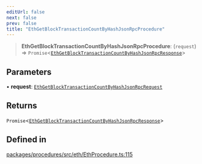 ```yaml
---
editUrl: false
next: false
prev: false
title: "EthGetBlockTransactionCountByHashJsonRpcProcedure"
---
```


> **EthGetBlockTransactionCountByHashJsonRpcProcedure**: (`request`) => `Promise`\<[`EthGetBlockTransactionCountByHashJsonRpcResponse`](/reference/tevm/procedures/type-aliases/ethgetblocktransactioncountbyhashjsonrpcresponse/)\>

## Parameters

• **request**: [`EthGetBlockTransactionCountByHashJsonRpcRequest`](/reference/tevm/procedures/type-aliases/ethgetblocktransactioncountbyhashjsonrpcrequest/)

## Returns

`Promise`\<[`EthGetBlockTransactionCountByHashJsonRpcResponse`](/reference/tevm/procedures/type-aliases/ethgetblocktransactioncountbyhashjsonrpcresponse/)\>

## Defined in

[packages/procedures/src/eth/EthProcedure.ts:115](https://github.com/qbzzt/tevm-monorepo/blob/main/packages/procedures/src/eth/EthProcedure.ts#L115)
